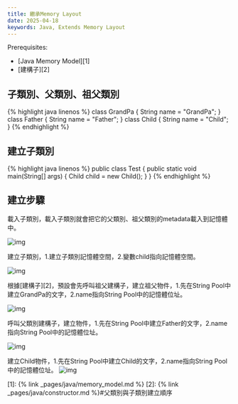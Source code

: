 ```yaml
---
title: 繼承Memory Layout
date: 2025-04-18
keywords: Java, Extends Memory Layout
---
```

Prerequisites:

- [Java Memory Model][1]
- [建構子][2]

## 子類別、父類別、祖父類別
{% highlight java linenos %}
class GrandPa {
  String name = "GrandPa";
}
class Father {
  String name = "Father";
}
class Child {
  String name = "Child";
}
{% endhighlight %}

## 建立子類別
{% highlight java linenos %}
public class Test {
  public static void main(String[] args) {
    Child child = new Child();
  }
}
{% endhighlight %}

## 建立步驟
載入子類別，載入子類別就會把它的父類別、祖父類別的metadata載入到記憶體中。

![img]({{site.imgurl}}/java/extends_memory.png)

建立子類別，1.建立子類別記憶體空間，2.變數child指向記憶體空間。

![img]({{site.imgurl}}/java/extends_memory1.png)

根據[建構子][2]，預設會先呼叫祖父建構子，建立祖父物件，1.先在String Pool中建立GrandPa的文字，2.name指向String Pool中的記憶體位址。

![img]({{site.imgurl}}/java/extends_memory2.png)

呼叫父類別建構子，建立物件，1.先在String Pool中建立Father的文字，2.name指向String Pool中的記憶體位址。

![img]({{site.imgurl}}/java/extends_memory3.png)

建立Child物件，1.先在String Pool中建立Child的文字，2.name指向String Pool中的記憶體位址。
![img]({{site.imgurl}}/java/extends_memory4.png)


[1]: {% link _pages/java/memory_model.md %}
[2]: {% link _pages/java/constructor.md %}#父類別與子類別建立順序
